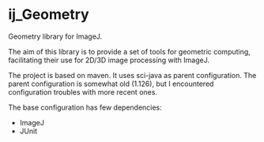 # ij_Geometry
Geometry library for ImageJ.

The aim of this library is to provide a set of tools for geometric computing, 
facilitating their use for 2D/3D image processing with ImageJ.

The project is based on maven. It uses sci-java as parent configuration. The parent configuration 
is somewhat old (1.126), but I encountered configuration troubles with more recent ones. 

The base configuration has few dependencies:

* ImageJ
* JUnit

